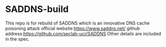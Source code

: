 # SADDNS-build
This repo is for rebuild of SADDNS which is an innovative DNS cache poisoning attack
official website:https://www.saddns.net/
github address:https://github.com/seclab-ucr/SADDNS
Other details are included in the spec.
